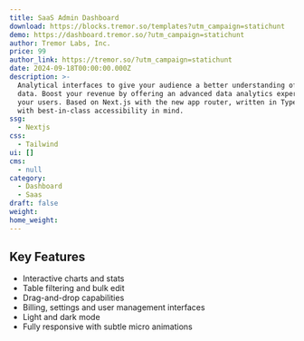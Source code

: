 ```yaml
---
title: SaaS Admin Dashboard
download: https://blocks.tremor.so/templates?utm_campaign=statichunt
demo: https://dashboard.tremor.so/?utm_campaign=statichunt
author: Tremor Labs, Inc.
price: 99
author_link: https://tremor.so/?utm_campaign=statichunt
date: 2024-09-18T00:00:00.000Z
description: >-
  Analytical interfaces to give your audience a better understanding of their
  data. Boost your revenue by offering an advanced data analytics experience to
  your users. Based on Next.js with the new app router, written in TypeScript,
  with best-in-class accessibility in mind.
ssg:
  - Nextjs
css:
  - Tailwind
ui: []
cms:
  - null
category:
  - Dashboard
  - Saas
draft: false
weight:
home_weight:
---
```


## Key Features

- Interactive charts and stats
- Table filtering and bulk edit
- Drag-and-drop capabilities
- Billing, settings and user management interfaces
- Light and dark mode
- Fully responsive with subtle micro animations
